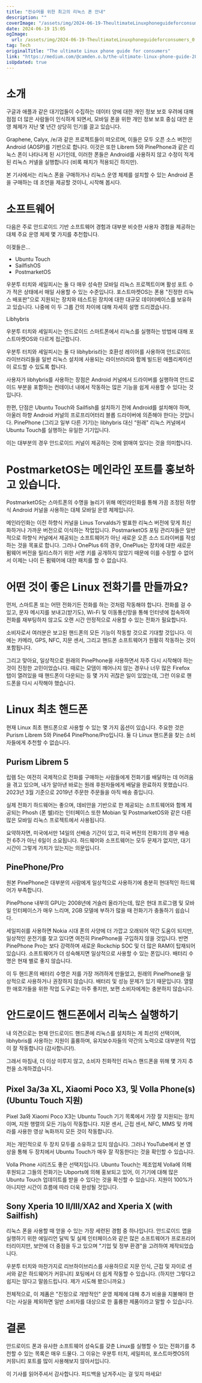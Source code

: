 ```yaml
---
title: "컨슈머를 위한 최고의 리눅스 폰 안내"
description: ""
coverImage: "/assets/img/2024-06-19-TheultimateLinuxphoneguideforconsumers_0.png"
date: 2024-06-19 15:05
ogImage:
  url: /assets/img/2024-06-19-TheultimateLinuxphoneguideforconsumers_0.png
tag: Tech
originalTitle: "The ultimate Linux phone guide for consumers"
link: "https://medium.com/@camden.o.b/the-ultimate-linux-phone-guide-28d0cce9929"
isUpdated: true
---
```


# 소개

구글과 애플과 같은 대기업들이 수집하는 데이터 양에 대한 개인 정보 보호 우려에 대해 점점 더 많은 사람들이 인식하게 되면서, 모바일 폰을 위한 개인 정보 보호 중심 대안 운영 체제가 지난 몇 년간 상당히 인기를 끌고 있습니다.

Graphene, Calyx, /e/과 같은 프로젝트들이 떠오르며, 이들은 모두 오픈 소스 버전인 Android (AOSP)를 기반으로 합니다. 이것은 또한 Librem 5와 PinePhone과 같은 리눅스 폰이 나타나게 된 시기인데, 이러한 폰들은 Android를 사용하지 않고 수정이 적게 된 리눅스 커넬을 실행합니다 (비록 패치가 적용되긴 하지만).

본 기사에서는 리눅스 폰을 구매하거나 리눅스 운영 체제를 설치할 수 있는 Android 폰을 구매하는 데 조언을 제공할 것이니, 시작해 봅시다.

<div class="content-ad"></div>

# 소프트웨어

다음은 주로 안드로이드 기반 소프트웨어 경험과 대부분 비슷한 사용자 경험을 제공하는 대체 주요 운영 체제 몇 가지를 추천합니다.

이겣들은...

- Ubuntu Touch
- SailfishOS
- PostmarketOS

<div class="content-ad"></div>

우분투 터치와 세일피시는 둘 다 매우 성숙한 모바일 리눅스 프로젝트이며 활성 포트 수가 적은 상태에서 매일 사용할 수 있는 수준입니다. 포스트마켓OS는 폰용 "진정한 리눅스 배포판"으로 지원되는 장치와 테스트된 장치에 대한 대규모 데이터베이스를 보유하고 있습니다. 나중에 이 두 그룹 간의 차이에 대해 자세히 설명 드리겠습니다.

Libhybris

우분투 터치와 세일피시는 안드로이드 스마트폰에서 리눅스를 실행하는 방법에 대해 포스트마켓OS와 다르게 접근합니다.

우분투 터치와 세일피시는 둘 다 libhybris라는 호환성 레이어를 사용하여 안드로이드 라이브러리들을 일반 리눅스 설치에 사용되는 라이브러리와 함께 빌드된 애플리케이션이 로드할 수 있도록 합니다.

<div class="content-ad"></div>

사용자가 libhybris를 사용하는 장점은 Android 커널에서 드라이버를 실행하여 안드로이드 부분을 포함하는 컨테이너 내에서 작동하는 많은 기능을 쉽게 사용할 수 있다는 것입니다.

한편, 단점은 Ubuntu Touch와 Sailfish를 설치하기 전에 Android를 설치해야 하며, 아울러 하향 Android 커널의 프로프리어터리 블롭 드라이버에 의존해야 한다는 것입니다. PinePhone (그리고 일부 다른 기기)는 libhybris 대신 “원래" 리눅스 커널에서 Ubuntu Touch를 실행하는 유일한 기기입니다.

이는 대부분의 경우 안드로이드 커널이 제공하는 것에 얽매여 있다는 것을 의미합니다.

# PostmarketOS는 메인라인 포트를 홍보하고 있습니다.

<div class="content-ad"></div>

PostmarketOS는 스마트폰의 수명을 늘리기 위해 메인라인화를 통해 가끔 조정된 하향식 Android 커널을 사용하는 대체 모바일 운영 체제입니다.

메인라인화는 이전 하향식 커널을 Linus Torvalds가 발표한 리눅스 버전에 맞게 최신화하거나 가까운 버전으로 이식하는 작업입니다. PostmarketOS 포팅 관리자들은 일반적으로 하향식 커널에서 제공되는 소프트웨어가 아닌 새로운 오픈 소스 드라이버를 작성하는 것을 목표로 합니다. 그러나 OnePlus 6의 경우, OnePlus는 장치에 대한 새로운 펌웨어 버전을 릴리스하기 위한 서명 키를 공개하지 않았기 때문에 이를 수정할 수 없어서 이제는 나이 든 펌웨어에 대한 패치를 할 수 없습니다.

# 어떤 것이 좋은 Linux 전화기를 만들까요?

먼저, 스마트폰 또는 어떤 전화기든 전화를 하는 것처럼 작동해야 합니다. 전화를 걸 수 있고, 문자 메시지를 보내고(받기도), Wi-Fi 및 이동통신망을 통해 인터넷에 접속하여 전화를 재부팅하지 않고도 오랜 시간 안정적으로 사용할 수 있는 전화가 필요합니다.

<div class="content-ad"></div>

소비자로서 여러분은 보고된 핸드폰의 모든 기능이 작동할 것으로 기대할 것입니다. 이에는 카메라, GPS, NFC, 지문 센서, 그리고 핸드폰 소프트웨어가 원활히 작동하는 것이 포함됩니다.

그리고 맞아요, 일상적으로 원래의 PinePhone을 사용하면서 자주 다시 시작해야 하는 것이 진정한 고민이었습니다. 때로는 모뎀이 깨어나지 않는 경우나 너무 많은 Firefox 탭이 열려있을 때 핸드폰이 다운되는 등 몇 가지 귀찮은 일이 있었는데, 그런 이유로 핸드폰을 다시 시작해야 했습니다.

# Linux 최초 핸드폰

현재 Linux 최초 핸드폰으로 사용할 수 있는 몇 가지 옵션이 있습니다. 주요한 것은 Purism Librem 5와 Pine64 PinePhone/Pro입니다. 둘 다 Linux 핸드폰을 찾는 소비자들에게 추천할 수 없습니다.

<div class="content-ad"></div>

## Purism Librem 5

립렘 5는 여전히 국제적으로 전화를 구매하는 사람들에게 전화기를 배달하는 데 어려움을 겪고 있으며, 내가 알아낸 바로는 원래 후원자들에게 배달을 완료하지 못했습니다. 2023년 3월 기준으로 2019년 주문한 주문들을 아직 배송 중입니다.

실제 전화기 하드웨어는 좋으며, 데비안을 기반으로 한 제공되는 소프트웨어와 함께 제공되는 Phosh (폰 쉘)라는 인터페이스 또한 Mobian 및 PostmarketOS와 같은 다른 많은 모바일 리눅스 프로젝트에서 사용됩니다.

요약하자면, 미국에서만 14일의 선배송 기간이 있고, 미국 버전의 전화기의 경우 배송 전 6주가 아닌 6일이 소요됩니다. 하드웨어와 소프트웨어는 모두 문제가 없지만, 대기 시간이 그렇게 가치가 있는지는 의문입니다.

<div class="content-ad"></div>

## PinePhone/Pro

원본 PinePhone은 대부분의 사람에게 일상적으로 사용하기에 충분히 현대적인 하드웨어가 부족합니다.

PinePhone 내부의 GPU는 2008년에 거슬러 올라가는데, 많은 현대 프로그램 및 모바일 인터페이스가 매우 느리며, 2GB 모델에 부하가 많을 때 전화기가 충돌하기 쉽습니다.

세일피쉬를 사용하면 Nokia 시대 폰의 사양에 더 가깝고 오래되어 약간 도움이 되지만, 일상적인 운전기를 찾고 있다면 여전히 PinePhone을 구입하지 않을 것입니다. 반면 PinePhone Pro는 보다 강력하며 새로운 Rockchip SOC 및 더 많은 RAM이 탑재되어 있습니다. 소프트웨어가 더 성숙해지면 일상적으로 사용할 수 있는 폰입니다. 배터리 수명은 현재 별로 좋지 않습니다.

<div class="content-ad"></div>

이 두 핸드폰의 배터리 수명은 저를 가장 꺼려하게 만들었고, 원래의 PinePhone을 일상적으로 사용하거나 권장하지 않습니다. 배터리 및 성능 문제가 있기 때문입니다. 열렬한 애호가들을 위한 작업 도구로는 아주 좋지만, 보편 소비자에게는 충분하지 않습니다.

# 안드로이드 핸드폰에서 리눅스 실행하기

내 의견으로는 현재 안드로이드 핸드폰에 리눅스를 설치하는 게 최선의 선택이며, libhybris를 사용하는 지원이 훌륭하며, 유지보수자들의 약간의 노력으로 대부분의 작업이 잘 작동합니다 (감사합니다!).

그래서 마침내, 더 이상 미루지 않고, 소비자 친화적인 리눅스 핸드폰을 위해 몇 가지 추천을 소개하겠습니다.

<div class="content-ad"></div>

## Pixel 3a/3a XL, Xiaomi Poco X3, 및 Volla Phone(s) (Ubuntu Touch 지원)

Pixel 3a와 Xiaomi Poco X3는 Ubuntu Touch 기기 목록에서 가장 잘 지원되는 장치이며, 지원 행렬의 모든 기능이 작동합니다. 지문 센서, 근접 센서, NFC, MMS 및 카메라를 사용한 영상 녹화까지 모든 것이 작동합니다.

저는 개인적으로 두 장치 모두를 소유하고 있지 않습니다. 그러나 YouTube에서 본 영상을 통해 두 장치에서 Ubuntu Touch가 매우 잘 작동한다는 것을 확인할 수 있습니다.

Volla Phone 시리즈도 좋은 선택지입니다. Ubuntu Touch는 제조업체 Volla에 의해 후원되고 그들의 전화기는 Ubports에 의해 홍보되고 있어, 이 기기에 대해 많은 Ubuntu Touch 업데이트를 받을 수 있다는 것을 확신할 수 있습니다. 지원이 100%가 아니지만 시간이 흐름에 따라 더욱 완성될 것입니다.

<div class="content-ad"></div>

## Sony Xperia 10 II/III/XA2 and Xperia X (with Sailfish)

리눅스 폰을 사용할 때 얻을 수 있는 가장 세련된 경험 중 하나입니다. 안드로이드 앱을 실행하기 위한 에일리언 달빅 및 실제 인터페이스와 같은 많은 소프트웨어가 프로프리어터리이지만, 보안에 더 중점을 두고 있으며 "기업 및 정부 환경"을 고려하여 제작되었습니다.

우분투 터치와 마찬가지로 리브하이브리스를 사용하므로 지문 인식, 근접 및 자이로 센서와 같은 하드웨어가 커뮤니티 포팅에서 더 쉽게 작동할 수 있습니다. (하지만 그렇다고 쉽지는 않다고 말씀드립니다. 제가 시도해 봤으니까요.)

전체적으로, 이 제품은 "진정으로 개방적인" 운영 체제에 대해 추가 비용을 지불해야 한다는 사실을 제외하면 일반 소비자를 대상으로 한 훌륭한 제품이라고 말할 수 있습니다.

<div class="content-ad"></div>

# 결론

안드로이드 폰과 유사한 소프트웨어 성숙도를 갖춘 Linux를 실행할 수 있는 전화기를 추천할 수 있는 목록은 매우 드물다. 그 이유는 우분투 터치, 세일피쉬, 포스트마켓OS의 커뮤니티 포트를 많이 사용해보지 않아서입니다.

이 기사를 읽어주셔서 감사합니다. 피드백을 남겨주시는 걸 잊지 마세요!

